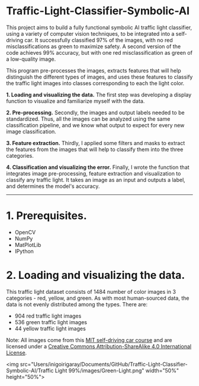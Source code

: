 # Traffic-Light-Classifier-Symbolic-AI

This project aims to build a fully functional symbolic AI traffic light classifier, using a variety of computer vision techniques, to be integrated into a self-driving car. It successfully classified 97% of the images, with no red misclassifications as green to maximize safety. A second version of the code achieves 99% accuracy, but with one red misclassification as green of a low-quality image.


This program pre-processes the images, extracts features that will help distinguish the different types of images, and uses these features to classify the traffic light images into classes corresponding to each the light color.

**1. Loading and visualizing the data.** The first step was developing a display function to visualize and familiarize myself with the data.

**2. Pre-processing.** Secondly, the images and output labels needed to be standardized. Thus, all the images can be analyzed using the same classification pipeline, and we know what output to expect for every new image classification.

**3. Feature extraction.** Thirdly, I applied some filters and masks to extract the features from the images that will help to classify them into the three categories.

**4. Classification and visualizing the error.** Finally, I wrote the function that integrates image pre-processing, feature extraction and visualization to classify any traffic light. It takes an image as an input and outputs a label, and determines the model's accuracy.

---------

# 1. Prerequisites.

- OpenCV
- NumPy
- MatPlotLib
- IPython

# 2. Loading and visualizing the data.

This traffic light dataset consists of 1484 number of color images in 3 categories - red, yellow, and green. As with most human-sourced data, the data is not evenly distributed among the types. There are:

* 904 red traffic light images
* 536 green traffic light images
* 44 yellow traffic light images

Note: All images come from this [MIT self-driving car course](https://selfdrivingcars.mit.edu/) and are licensed under a [Creative Commons Attribution-ShareAlike 4.0 International License](https://creativecommons.org/licenses/by-sa/4.0/).

<img src=\"Users/inigoirigaray/Documents/GitHub/Traffic-Light-Classifier-Symbolic-AI/Traffic Light 99%/images/Green-Light.png\" width=\"50%\" height=\"50%\">

